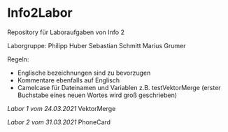 # Info2Labor
Repository für Laboraufgaben von Info 2

Laborgruppe:
Philipp Huber
Sebastian Schmitt
Marius Grumer

Regeln:
- Englische bezeichnungen sind zu bevorzugen
- Kommentare ebenfalls auf Englisch
- Camelcase für Dateinamen und Variablen z.B. testVektorMerge (erster Buchstabe eines neuen Wortes wird groß geschrieben)

*Labor 1 vom 24.03.2021*
  VektorMerge
  
 *Labor 2 vom 31.03.2021*
  PhoneCard
  

